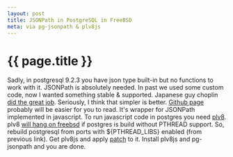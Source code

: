 ```yaml
---
layout: post
title: JSONPath in PostgreSQL in FreeBSD
meta: via pg-jsonpath & plv8js
---
```


# {{ page.title }}

Sadly, in postgresql 9.2.3 you have json type built-in but no functions to work with it.
JSONPath is absolutely needed. In past we used some custom code, now I wanted something stable & supported.
Japanese guy choplin [did the great job](http://www.chopl.in/blog/2012/12/21/introduction-of-pg-jsonpath/). Seriously, I think that simpler is better. [Github page](https://github.com/choplin/pg-jsonpath) probably will be easier for you to read.
It's wrapper for JSONPath implemented in javascript. To run javascript code in postgres you need [plv8](http://code.google.com/p/plv8js/wiki/PLV8).
plv8 [will hang on freebsd](http://lists.freebsd.org/pipermail/freebsd-ports-bugs/2013-February/248825.html) if postgres is build without PTHREAD support.
So, rebuild postgresql from ports with ${PTHREAD_LIBS} enabled (from previous link).
Get plv8js and apply [patch](http://code.google.com/p/plv8js/issues/detail?id=59) to it.
Install plv8js and pg-jsonpath and you are done.